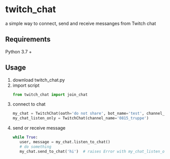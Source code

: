 # twitch_chat
a simple way to connect, send and receive messanges from Twitch chat

## Requirements
Python 3.7 +

## Usage
1. download twitch_chat.py
1. import script
    ```python
    from twitch_chat import join_chat
    ```
1. connect to chat
    ```python
    my_chat = TwitchChat(oath='do not share', bot_name='test', channel_name='0815_truppe')
    my_chat_listen_only = TwitchChat(channel_name='0815_truppe')
    ```
1. send or receive message
    ```python
   while True: 
       user, message = my_chat.listen_to_chat()   
       # do something
       my_chat.send_to_chat('hi')  # raises Error with my_chat_listen_only  
   ```
